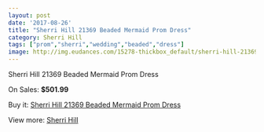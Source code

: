 ```yaml
---
layout: post
date: '2017-08-26'
title: "Sherri Hill 21369 Beaded Mermaid Prom Dress"
category: Sherri Hill
tags: ["prom","sherri","wedding","beaded","dress"]
image: http://img.eudances.com/15278-thickbox_default/sherri-hill-21369-beaded-mermaid-prom-dress.jpg
---
```

Sherri Hill 21369 Beaded Mermaid Prom Dress

On Sales: **$501.99**
<a href="https://www.eudances.com/en/sherri-hill/4525-sherri-hill-21369-beaded-mermaid-prom-dress.html"><amp-img layout="responsive" width="600" height="600" src="//img.eudances.com/15278-thickbox_default/sherri-hill-21369-beaded-mermaid-prom-dress.jpg" alt="Sherri Hill 21369 Beaded Mermaid Prom Dress 0" /></a>
<a href="https://www.eudances.com/en/sherri-hill/4525-sherri-hill-21369-beaded-mermaid-prom-dress.html"><amp-img layout="responsive" width="600" height="600" src="//img.eudances.com/15280-thickbox_default/sherri-hill-21369-beaded-mermaid-prom-dress.jpg" alt="Sherri Hill 21369 Beaded Mermaid Prom Dress 1" /></a>
<a href="https://www.eudances.com/en/sherri-hill/4525-sherri-hill-21369-beaded-mermaid-prom-dress.html"><amp-img layout="responsive" width="600" height="600" src="//img.eudances.com/15279-thickbox_default/sherri-hill-21369-beaded-mermaid-prom-dress.jpg" alt="Sherri Hill 21369 Beaded Mermaid Prom Dress 2" /></a>

Buy it: [Sherri Hill 21369 Beaded Mermaid Prom Dress](https://www.eudances.com/en/sherri-hill/4525-sherri-hill-21369-beaded-mermaid-prom-dress.html "Sherri Hill 21369 Beaded Mermaid Prom Dress")

View more: [Sherri Hill](https://www.eudances.com/en/80-Sherri-Hill "Sherri Hill")